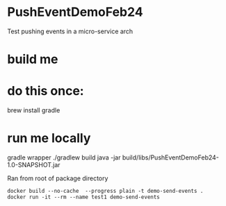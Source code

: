 # PushEventDemoFeb24
Test pushing events in a micro-service arch


# build me

# do this once: 
brew install gradle

# run me locally
gradle wrapper
./gradlew build
java -jar  build/libs/PushEventDemoFeb24-1.0-SNAPSHOT.jar

Ran from root of package directory

```shell
docker build --no-cache  --progress plain -t demo-send-events . 
docker run -it --rm --name test1 demo-send-events
```





